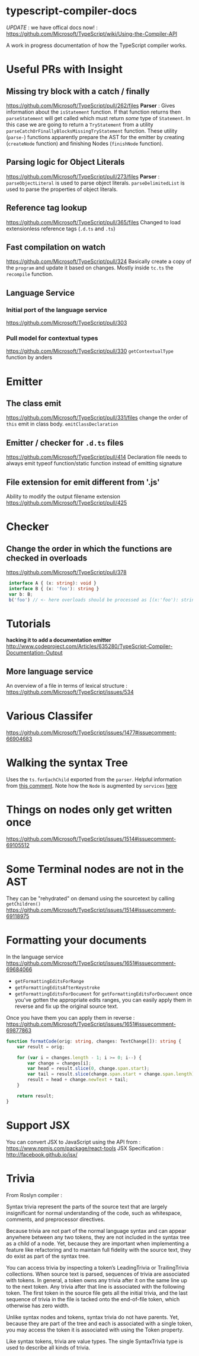 typescript-compiler-docs
========================

*UPDATE* : we have offical docs now! : https://github.com/Microsoft/TypeScript/wiki/Using-the-Compiler-API 

A work in progress documentation of how the TypeScript compiler works. 

# Useful PRs with Insight

## Missing try block with a catch / finally 
https://github.com/Microsoft/TypeScript/pull/262/files
**Parser** : Gives information about the `isStatement` function. If that function returns then `parseStatement` will get called which must return *some* type of `Statement`. In this case we are going to return a `TryStatement` from a utility `parseCatchOrFinallyBlocksMissingTryStatement` function. These utility (`parse-`) functions apparently prepare the AST for the emitter by creating (`createNode` function) and finishing Nodes (`finishNode` function).

## Parsing logic for Object Literals 
https://github.com/Microsoft/TypeScript/pull/273/files
**Parser** : `parseObjectLiteral` is used to parse object literals. `parseDelimitedList` is used to parse the properties of object literals.

## Reference tag lookup
https://github.com/Microsoft/TypeScript/pull/365/files Changed to load extensionless reference tags (`.d.ts` and `.ts`)

## Fast compilation on watch
https://github.com/Microsoft/TypeScript/pull/324
Basically create a copy of the `program` and update it based on changes. Mostly inside `tc.ts` the `recompile` function.


## Language Service 

### Initial port of the language service
https://github.com/Microsoft/TypeScript/pull/303

### Pull model for contextual types 
https://github.com/Microsoft/TypeScript/pull/330
`getContextualType` function by anders

# Emitter
## The class emit
https://github.com/Microsoft/TypeScript/pull/331/files 
change the order of `this` emit in class body. `emitClassDeclaration`

## Emitter / checker for `.d.ts` files 
https://github.com/Microsoft/TypeScript/pull/414 
Declaration file needs to always emit typeof function/static function instead of emitting signature

## File extension for emit different from '.js'
Ability to modify the output filename extension https://github.com/Microsoft/TypeScript/pull/425

# Checker
## Change the order in which the functions are checked in overloads
https://github.com/Microsoft/TypeScript/pull/378 
```ts
 interface A { (x: string): void }
 interface B { (x: 'foo'): string }
 var b: B;
 b('foo') // <- here overloads should be processed as [(x:'foo'): string, (x: string): void]
```

# Tutorials 
**hacking it to add a documentation emitter** http://www.codeproject.com/Articles/635280/TypeScript-Compiler-Documentation-Output 


## More language service 
An overview of a file in terms of lexical structure : https://github.com/Microsoft/TypeScript/issues/534

# Various Classifer
https://github.com/Microsoft/TypeScript/issues/1477#issuecomment-66904683 

# Walking the syntax Tree

Uses the `ts.forEachChild` exported from the `parser`. Helpful information from [this comment](https://github.com/Microsoft/TypeScript/issues/254#issuecomment-68940929). Note how the `Node` is augmented by `services` [here](https://github.com/Microsoft/TypeScript/blob/6f6c46a99f446144702bb324f6b50d94a000a690/src/services/services.ts#L14)


# Things on nodes only get written once 
https://github.com/Microsoft/TypeScript/issues/1514#issuecomment-69105512 

# Some Terminal nodes are not in the AST 
They can be "rehydrated" on demand using the sourcetext by calling `getChildren()` https://github.com/Microsoft/TypeScript/issues/1514#issuecomment-69118975 

# Formatting your documents 
In the language service https://github.com/Microsoft/TypeScript/issues/1651#issuecomment-69684066 
* `getFormattingEditsForRange`
* `getFormattingEditsAfterKeystroke`
* `getFormattingEditsForDocument`
  for `getFormattingEditsForDocument` once you've gotten the appropriate edits ranges, you can easily apply them in reverse and fix up the original source text.

Once you have them you can apply them in reverse : https://github.com/Microsoft/TypeScript/issues/1651#issuecomment-69877863 
```ts
function formatCode(orig: string, changes: TextChange[]): string {
    var result = orig;

    for (var i = changes.length - 1; i >= 0; i--) {
        var change = changes[i];
        var head = result.slice(0, change.span.start);
        var tail = result.slice(change.span.start + change.span.length)
        result = head + change.newText + tail;
    }

    return result;
}
```

# Support JSX 
You can convert JSX to JavaScript using the API from : https://www.npmjs.com/package/react-tools 
JSX Specification : http://facebook.github.io/jsx/

# Trivia 
From Roslyn compiler : 

Syntax trivia represent the parts of the source text that are largely insignificant for normal understanding of the code, such as whitespace, comments, and preprocessor directives.

Because trivia are not part of the normal language syntax and can appear anywhere between any two tokens, they are not included in the syntax tree as a child of a node. Yet, because they are important when implementing a feature like refactoring and to maintain full fidelity with the source text, they do exist as part of the syntax tree.

You can access trivia by inspecting a token’s LeadingTrivia or TrailingTrivia collections. When source text is parsed, sequences of trivia are associated with tokens. In general, a token owns any trivia after it on the same line up to the next token. Any trivia after that line is associated with the following token. The first token in the source file gets all the initial trivia, and the last sequence of trivia in the file is tacked onto the end-of-file token, which otherwise has zero width.

Unlike syntax nodes and tokens, syntax trivia do not have parents. Yet, because they are part of the tree and each is associated with a single token, you may access the token it is associated with using the Token property.

Like syntax tokens, trivia are value types. The single SyntaxTrivia type is used to describe all kinds of trivia.
